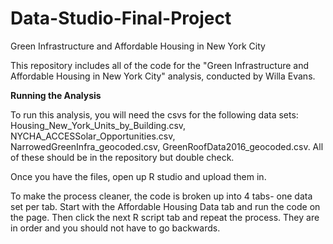 # Data-Studio-Final-Project
Green Infrastructure and Affordable Housing in New York City

This repository includes all of the code for the "Green Infrastructure and Affordable Housing in New York City" analysis, conducted by Willa Evans. 

**Running the Analysis**

To run this analysis, you will need the csvs for the following data sets: Housing_New_York_Units_by_Building.csv, NYCHA_ACCESSolar_Opportunities.csv, NarrowedGreenInfra_geocoded.csv, GreenRoofData2016_geocoded.csv. All of these should be in the repository but double check. 

Once you have the files, open up R studio and upload them in. 

To make the process cleaner, the code is broken up into 4 tabs- one data set per tab. Start with the Affordable Housing Data tab and run the code on the page. Then click the next R script tab and repeat the process. They are in order and you should not have to go backwards. 
